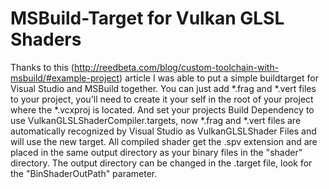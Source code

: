 # MSBuild-Target for Vulkan GLSL Shaders
Thanks to this (http://reedbeta.com/blog/custom-toolchain-with-msbuild/#example-project) article I was able to put a simple buildtarget for Visual Studio and MSBuild together. 
You can just add *.frag and *.vert files to your project, you'll need to create it your self in the root of your project where the *.vcxproj is located. 
And set your projects Build Dependency to use VulkanGLSLShaderCompiler.targets, now *.frag and *.vert files are automatically recognized by Visual Studio as VulkanGLSLShader Files and will use the new target.
All compiled shader get the .spv extension and are placed in the same output directory as your binary files in the "shader" directory. The output directory can be changed in the .target file, look for the "BinShaderOutPath" parameter.
